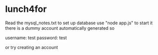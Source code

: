 # lunch4for

Read the mysql_notes.txt to set up database
use "node app.js" to start it 
there is a dummy account automatically generated so

username: test
password: test

or try creating an account
